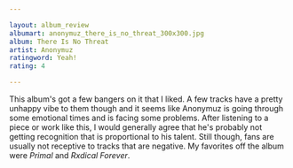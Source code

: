 ```yaml
---

layout: album_review
albumart: anonymuz_there_is_no_threat_300x300.jpg
album: There Is No Threat
artist: Anonymuz
ratingword: Yeah!
rating: 4

---
```


This album's got a few bangers on it that I liked. A few tracks have a pretty
unhappy vibe to them though and it seems like Anonymuz is going through some
emotional times and is facing some problems. After listening to a piece or work
like this, I would generally agree that he's probably not getting recognition
that is proportional to his talent. Still though, fans are usually not receptive
to tracks that are negative. My favorites off the album were *Primal* and
*Rxdical Forever*.
